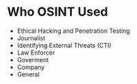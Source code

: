 # Who OSINT Used 

- Ethical Hacking and Penetration Testing
- Journalist
- Identifying External Threats (CTI)
- Law Enforcer
- Goverment
- Company
- General 